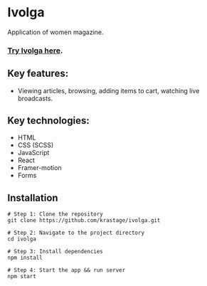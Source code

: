 # Ivolga

Application of women magazine.

### [Try Ivolga here](https://ivolga.vercel.app/home).

## Key features:

- Viewing articles, browsing, adding items to cart, watching live broadcasts.

## Key technologies:

- HTML
- CSS (SCSS)
- JavaScript
- React
- Framer-motion
- Forms

## Installation

```
# Step 1: Clone the repository
git clone https://github.com/krastage/ivolga.git

# Step 2: Navigate to the project directory
cd ivolga

# Step 3: Install dependencies
npm install

# Step 4: Start the app && run server
npm start
```
